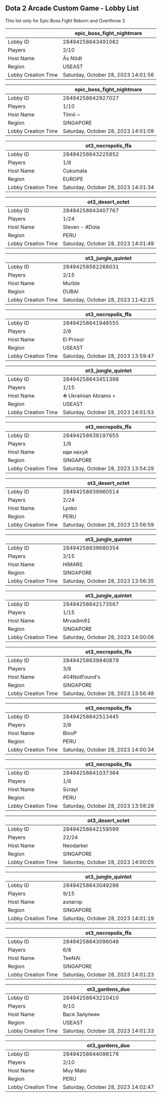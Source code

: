 ## Dota 2 Arcade Custom Game - Lobby List

This list only for Epic Boss Fight Reborn and Overthrow 3

|  | epic_boss_fight_nightmare |
| ------ | ------ |
| Lobby ID | 28494258643491082 |
| Players | 2/10 |
| Host Name | Äs Nödt |
| Region | USEAST |
| Lobby Creation Time | Saturday, October 28, 2023 14:01:56 |


|  | epic_boss_fight_nightmare |
| ------ | ------ |
| Lobby ID | 28494258642927027 |
| Players | 1/10 |
| Host Name | Tiimii ~ |
| Region | SINGAPORE |
| Lobby Creation Time | Saturday, October 28, 2023 14:01:09 |


|  | ot3_necropolis_ffa |
| ------ | ------ |
| Lobby ID | 28494258643225852 |
| Players | 1/8 |
| Host Name | Cukumata |
| Region | EUROPE |
| Lobby Creation Time | Saturday, October 28, 2023 14:01:34 |


|  | ot3_desert_octet |
| ------ | ------ |
| Lobby ID | 28494258643407767 |
| Players | 1/24 |
| Host Name | Steven - #Dota |
| Region | PERU |
| Lobby Creation Time | Saturday, October 28, 2023 14:01:49 |


|  | ot3_jungle_quintet |
| ------ | ------ |
| Lobby ID | 28494258562268031 |
| Players | 2/15 |
| Host Name | Murble |
| Region | DUBAI |
| Lobby Creation Time | Saturday, October 28, 2023 11:42:25 |


|  | ot3_necropolis_ffa |
| ------ | ------ |
| Lobby ID | 28494258641948555 |
| Players | 2/8 |
| Host Name | El Prosor |
| Region | USEAST |
| Lobby Creation Time | Saturday, October 28, 2023 13:59:47 |


|  | ot3_jungle_quintet |
| ------ | ------ |
| Lobby ID | 28494258643451398 |
| Players | 1/15 |
| Host Name | ✙ Ukrainian Abrams + |
| Region | USEAST |
| Lobby Creation Time | Saturday, October 28, 2023 14:01:53 |


|  | ot3_necropolis_ffa |
| ------ | ------ |
| Lobby ID | 28494258638197655 |
| Players | 1/8 |
| Host Name | иди нахуй |
| Region | SINGAPORE |
| Lobby Creation Time | Saturday, October 28, 2023 13:54:29 |


|  | ot3_desert_octet |
| ------ | ------ |
| Lobby ID | 28494258639960514 |
| Players | 2/24 |
| Host Name | Lyoko |
| Region | PERU |
| Lobby Creation Time | Saturday, October 28, 2023 13:56:59 |


|  | ot3_jungle_quintet |
| ------ | ------ |
| Lobby ID | 28494258639680354 |
| Players | 2/15 |
| Host Name | HIMARS |
| Region | SINGAPORE |
| Lobby Creation Time | Saturday, October 28, 2023 13:56:35 |


|  | ot3_jungle_quintet |
| ------ | ------ |
| Lobby ID | 28494258642173567 |
| Players | 1/15 |
| Host Name | Mrvadim91 |
| Region | SINGAPORE |
| Lobby Creation Time | Saturday, October 28, 2023 14:00:06 |


|  | ot3_necropolis_ffa |
| ------ | ------ |
| Lobby ID | 28494258639840879 |
| Players | 3/8 |
| Host Name | 404NotFound's |
| Region | SINGAPORE |
| Lobby Creation Time | Saturday, October 28, 2023 13:56:48 |


|  | ot3_necropolis_ffa |
| ------ | ------ |
| Lobby ID | 28494258642513445 |
| Players | 2/8 |
| Host Name | BlooP |
| Region | PERU |
| Lobby Creation Time | Saturday, October 28, 2023 14:00:34 |


|  | ot3_necropolis_ffa |
| ------ | ------ |
| Lobby ID | 28494258641037364 |
| Players | 1/8 |
| Host Name | Scrayl |
| Region | PERU |
| Lobby Creation Time | Saturday, October 28, 2023 13:58:29 |


|  | ot3_desert_octet |
| ------ | ------ |
| Lobby ID | 28494258642159599 |
| Players | 22/24 |
| Host Name | Neodarker |
| Region | SINGAPORE |
| Lobby Creation Time | Saturday, October 28, 2023 14:00:05 |


|  | ot3_jungle_quintet |
| ------ | ------ |
| Lobby ID | 28494258643049298 |
| Players | 9/15 |
| Host Name | азлагор |
| Region | SINGAPORE |
| Lobby Creation Time | Saturday, October 28, 2023 14:01:19 |


|  | ot3_necropolis_ffa |
| ------ | ------ |
| Lobby ID | 28494258643096048 |
| Players | 6/8 |
| Host Name | TeeNAl |
| Region | SINGAPORE |
| Lobby Creation Time | Saturday, October 28, 2023 14:01:23 |


|  | ot3_gardens_duo |
| ------ | ------ |
| Lobby ID | 28494258643210410 |
| Players | 9/10 |
| Host Name | Вася Залупкин |
| Region | USEAST |
| Lobby Creation Time | Saturday, October 28, 2023 14:01:33 |


|  | ot3_gardens_duo |
| ------ | ------ |
| Lobby ID | 28494258644098176 |
| Players | 2/10 |
| Host Name | Muy Malo |
| Region | PERU |
| Lobby Creation Time | Saturday, October 28, 2023 14:02:47 |


